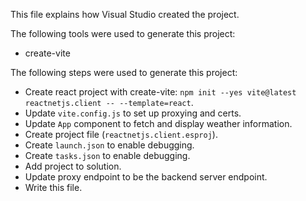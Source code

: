 This file explains how Visual Studio created the project.

The following tools were used to generate this project:
- create-vite

The following steps were used to generate this project:
- Create react project with create-vite: `npm init --yes vite@latest reactnetjs.client -- --template=react`.
- Update `vite.config.js` to set up proxying and certs.
- Update `App` component to fetch and display weather information.
- Create project file (`reactnetjs.client.esproj`).
- Create `launch.json` to enable debugging.
- Create `tasks.json` to enable debugging.
- Add project to solution.
- Update proxy endpoint to be the backend server endpoint.
- Write this file.
